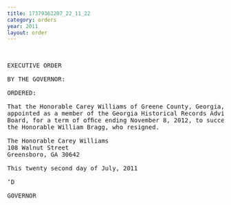 ```yaml
---
title: 17379362207_22_11_22
category: orders
year: 2011
layout: order
---
```


<pre> 

EXECUTIVE ORDER

BY THE GOVERNOR:

ORDERED:

That the Honorable Carey Williams of Greene County, Georgia, is
appointed as a member of the Georgia Historical Records Advisory
Board, for a term of ofﬁce ending November 8, 2012, to succeed
the Honorable William Bragg, who resigned.

The Honorable Carey Williams
108 Walnut Street
Greensboro, GA 30642

This twenty second day of July, 2011

‘D

GOVERNOR

</pre>
